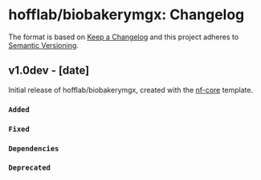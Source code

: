 # hofflab/biobakerymgx: Changelog

The format is based on [Keep a Changelog](https://keepachangelog.com/en/1.0.0/)
and this project adheres to [Semantic Versioning](https://semver.org/spec/v2.0.0.html).

## v1.0dev - [date]

Initial release of hofflab/biobakerymgx, created with the [nf-core](https://nf-co.re/) template.

### `Added`

### `Fixed`

### `Dependencies`

### `Deprecated`
